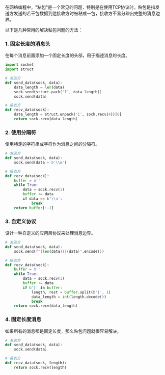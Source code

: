 
在网络编程中，"粘包"是一个常见的问题，特别是在使用TCP协议时。粘包是指发送方发送的若干包数据到达接收方时被粘成一包，接收方不易分辨出完整的消息边界。

以下是几种常用的解决粘包问题的方法：

### 1. 固定长度的消息头

在每个消息前面添加一个固定长度的头部，用于描述消息的长度。

```python
import socket
import struct

# 发送方
def send_data(sock, data):
    data_length = len(data)
    sock.send(struct.pack('I', data_length))
    sock.send(data)

# 接收方
def recv_data(sock):
    data_length = struct.unpack('I', sock.recv(4))[0]
    return sock.recv(data_length)

```

### 2. 使用分隔符

使用特定的字符串或字符作为消息之间的分隔符。

```python
# 发送方
def send_data(sock, data):
    sock.send(data + b'\\n')

# 接收方
def recv_data(sock):
    buffer = b''
    while True:
        data = sock.recv(1)
        buffer += data
        if data == b'\\n':
            break
    return buffer[:-1]

```

### 3. 自定义协议

设计一种自定义的应用层协议来处理消息边界。

```python
# 发送方
def send_data(sock, data):
    sock.send(f"{len(data)}|{data}".encode())

# 接收方
def recv_data(sock):
    buffer = b''
    while True:
        data = sock.recv(1)
        buffer += data
        if b'|' in buffer:
            length, rest = buffer.split(b'|', 1)
            data_length = int(length.decode())
            break
    return sock.recv(data_length)

```

### 4. 固定长度消息

如果所有的消息都是固定长度，那么粘包问题就很容易解决。

```python
# 发送方
def send_data(sock, data):
    sock.send(data)

# 接收方
def recv_data(sock, length):
    return sock.recv(length)

```